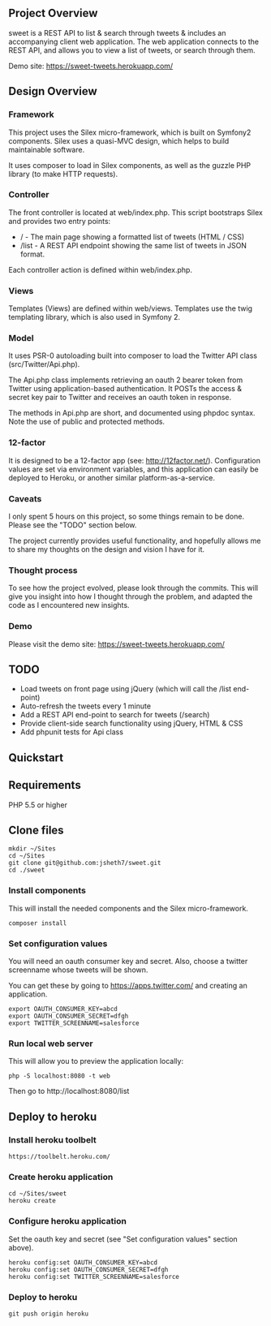 ## Project Overview

sweet is a REST API to list &amp; search through tweets &amp; includes an accompanying client web application.
The web application connects to the REST API, and allows you to view a list of tweets, or search through them.

Demo site: https://sweet-tweets.herokuapp.com/

## Design Overview

### Framework

This project uses the Silex micro-framework, which is built on Symfony2 components. Silex uses a quasi-MVC design, which helps to build maintainable software.

It uses composer to load in Silex components, as well as the guzzle PHP library (to make HTTP requests).

### Controller

The front controller is located at web/index.php. This script bootstraps Silex and provides two entry points:

* / - The main page showing a formatted list of tweets (HTML / CSS)
* /list - A REST API endpoint showing the same list of tweets in JSON format.

Each controller action is defined within web/index.php.

### Views

Templates (Views) are defined within web/views. Templates use the twig templating library, which is also used in Symfony 2.

### Model 

It uses PSR-0 autoloading built into composer to load the Twitter API class (src/Twitter/Api.php).

The Api.php class implements retrieving an oauth 2 bearer token from Twitter using application-based authentication. It POSTs the access & secret key pair to Twitter and receives an oauth token in response.

The methods in Api.php are short, and documented using phpdoc syntax.
Note the use of public and protected methods.

### 12-factor

It is designed to be a 12-factor app (see: http://12factor.net/).
Configuration values are set via environment variables, and this application can easily be deployed to Heroku, or another similar platform-as-a-service.

### Caveats

I only spent 5 hours on this project, so some things remain to be done. Please see the "TODO" section below.

The project currently provides useful functionality, and hopefully allows me to share my thoughts on the design and vision I have for it.

### Thought process

To see how the project evolved, please look through the commits. This will give you insight into how I thought through the problem, and adapted the code as I encountered new insights.

### Demo

Please visit the demo site: https://sweet-tweets.herokuapp.com/

## TODO

* Load tweets on front page using jQuery (which will call the /list end-point)
* Auto-refresh the tweets every 1 minute
* Add a REST API end-point to search for tweets (/search)
* Provide client-side search functionality using jQuery, HTML & CSS
* Add phpunit tests for Api class

## Quickstart

## Requirements 

PHP 5.5 or higher

## Clone files

    mkdir ~/Sites
    cd ~/Sites
    git clone git@github.com:jsheth7/sweet.git
    cd ./sweet

### Install components

This will install the needed components and the Silex micro-framework.

    composer install

### Set configuration values

  You will need an oauth consumer key and secret.
  Also, choose a twitter screenname whose tweets will be shown.

  You can get these by going to https://apps.twitter.com/ and creating an application.

    export OAUTH_CONSUMER_KEY=abcd
    export OAUTH_CONSUMER_SECRET=dfgh
    export TWITTER_SCREENNAME=salesforce

### Run local web server

This will allow you to preview the application locally:

    php -S localhost:8080 -t web

Then go to http://localhost:8080/list

## Deploy to heroku

### Install heroku toolbelt

    https://toolbelt.heroku.com/

### Create heroku application

    cd ~/Sites/sweet
    heroku create

### Configure heroku application

Set the oauth key and secret (see "Set configuration values" section above).

    heroku config:set OAUTH_CONSUMER_KEY=abcd
    heroku config:set OAUTH_CONSUMER_SECRET=dfgh
    heroku config:set TWITTER_SCREENNAME=salesforce

### Deploy to heroku

    git push origin heroku




